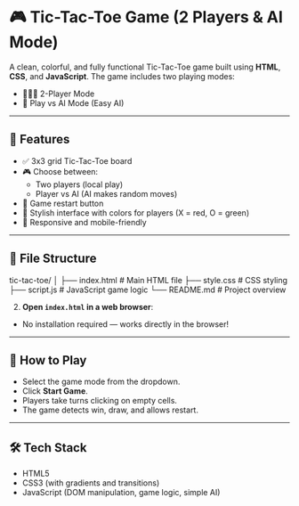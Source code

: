 # 🎮 Tic-Tac-Toe Game (2 Players & AI Mode)

A clean, colorful, and fully functional Tic-Tac-Toe game built using **HTML**, **CSS**, and **JavaScript**. The game includes two playing modes:
- 🧑‍🤝‍🧑 2-Player Mode
- 🤖 Play vs AI Mode (Easy AI)

---

## 🚀 Features

- ✅ 3x3 grid Tic-Tac-Toe board
- 🎮 Choose between:
  - Two players (local play)
  - Player vs AI (AI makes random moves)
- 🔄 Game restart button
- 🎨 Stylish interface with colors for players (X = red, O = green)
- 📱 Responsive and mobile-friendly

---

## 📂 File Structure
tic-tac-toe/
│
├── index.html # Main HTML file
├── style.css # CSS styling
├── script.js # JavaScript game logic
└── README.md # Project overview

2. **Open `index.html` in a web browser**:
- No installation required — works directly in the browser!

---

## 🎯 How to Play

- Select the game mode from the dropdown.
- Click **Start Game**.
- Players take turns clicking on empty cells.
- The game detects win, draw, and allows restart.

---


## 🛠️ Tech Stack

- HTML5
- CSS3 (with gradients and transitions)
- JavaScript (DOM manipulation, game logic, simple AI)

 
